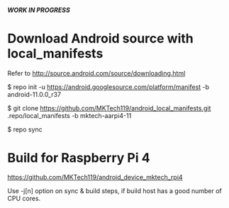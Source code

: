 ##### WORK IN PROGRESS #######

# Download Android source with local_manifests
 Refer to http://source.android.com/source/downloading.html

 $ repo init -u https://android.googlesource.com/platform/manifest -b android-11.0.0_r37
 
 $ git clone https://github.com/MKTech119/android_local_manifests.git .repo/local_manifests -b mktech-aarpi4-11
 
 $ repo sync

# Build for Raspberry Pi 4
 https://github.com/MKTech119/android_device_mktech_rpi4

Use -j[n] option on sync & build steps, if build host has a good number of CPU cores.
